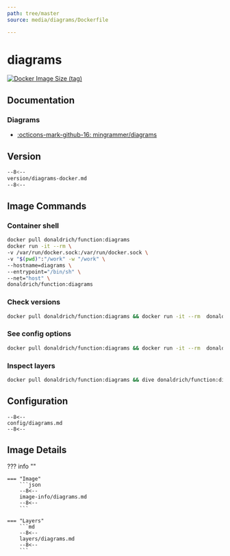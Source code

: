 ```yaml
---
path: tree/master
source: media/diagrams/Dockerfile

---
```


# diagrams

[![Docker Image Size (tag)](https://img.shields.io/docker/image-size/donaldrich/function/diagrams?color=blue&label=donaldrich/function:diagrams&logo=docker&style=flat-square)](https://hub.docker.com/r/donaldrich/function/diagrams)

## Documentation

### Diagrams

* [:octicons-mark-github-16: mingrammer/diagrams](https://github.com/mingrammer/diagrams)

## Version

```sh
--8<--
version/diagrams-docker.md
--8<--
```

## Image Commands

### Container shell

```sh
docker pull donaldrich/function:diagrams
docker run -it --rm \
-v /var/run/docker.sock:/var/run/docker.sock \
-v "$(pwd)":"/work" -w "/work" \
--hostname=diagrams \
--entrypoint="/bin/sh" \
--net="host" \
donaldrich/function:diagrams
```

### Check versions

```sh
docker pull donaldrich/function:diagrams && docker run -it --rm  donaldrich/function:diagrams validate
```

### See config options

```sh
docker pull donaldrich/function:diagrams && docker run -it --rm  donaldrich/function:diagrams help
```

### Inspect layers

```sh
docker pull donaldrich/function:diagrams && dive donaldrich/function:diagrams
```

## Configuration

```
--8<--
config/diagrams.md
--8<--
```

## Image Details

??? info ""

    === "Image"
        ```json
        --8<--
        image-info/diagrams.md
        --8<--
        ```

    === "Layers"
        ```md
        --8<--
        layers/diagrams.md
        --8<--
        ```
